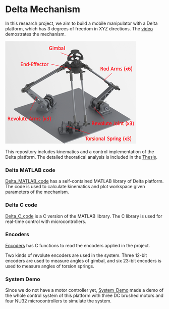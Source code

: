 # Delta Mechanism

In this research project, we aim to build a mobile manipulator with a Delta platform,
which has 3 degrees of freedom in XYZ directions. The [video](https://www.youtube.com/watch?v=gFc7Y-O5YaY)
demostrates the mechanism.

![Delta CAD](Delta_CAD.png)

This repository includes kinematics and a control implementation of the Delta platform.
The detailed theoratical analysis is included in the [Thesis](Thesis.pdf).

### Delta MATLAB code

[Delta_MATLAB_code](/Delta_MATLAB_code) has a self-contained MATLAB library of Delta platform.
The code is used to calculate kinematics and plot workspace given parameters of the mechanism.

### Delta C code

[Delta_C_code](/Delta_C_code) is a C version of the MATLAB library. The C library is used for
real-time control with microcontrollers.

### Encoders

[Encoders](/Encoders) has C functions to read the encoders applied in the project.

Two kinds of revolute encoders are used in the system. Three 12-bit encoders are used to measure angles of
gimbal, and six 23-bit encoders is used to measure angles of torsion springs.

### System Demo

Since we do not have a motor controller yet, [System_Demo](/System_Demo) made a demo of the whole control system
of this platform with three DC brushed motors and four NU32 microcontrollers to simulate the system.
